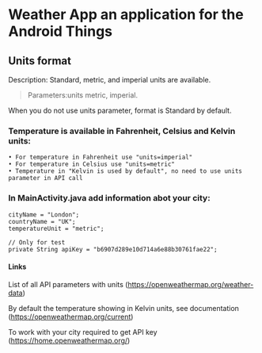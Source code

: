 # Weather App an application for the Android Things 

## Units format
Description: Standard, metric, and imperial units are available.

> Parameters:units metric, imperial. 

When you do not use units parameter, format is Standard by default.


### Temperature is available in Fahrenheit, Celsius and Kelvin units:

    • For temperature in Fahrenheit use "units=imperial"
    • For temperature in Celsius use "units=metric"
    • Temperature in "Kelvin is used by default", no need to use units parameter in API call


### In MainActivity.java add information abot your city:
    cityName = "London";
    countryName = "UK";
    temperatureUnit = "metric";

    // Only for test
    private String apiKey = "b6907d289e10d714a6e88b30761fae22";


#### Links

List of all API parameters with units (https://openweathermap.org/weather-data)

By default the temperature showing in Kelvin units, see documentation (https://openweathermap.org/current)

To work with your city required to get API key (https://home.openweathermap.org/)
